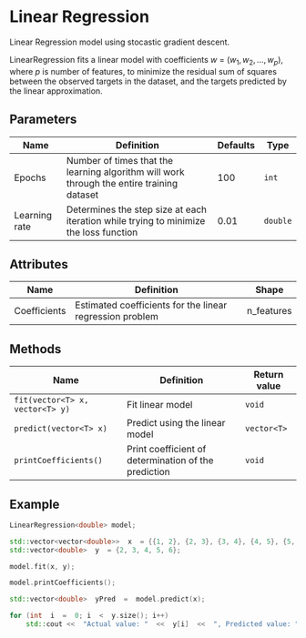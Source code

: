 # Linear Regression

Linear Regression model using stocastic gradient descent.

LinearRegression fits a linear model with coefficients $w\  =\  (w_1, w_2, … , w_p)$, where $p$ is number of features, to minimize the residual sum of squares between the observed targets in the dataset, and the targets predicted by the linear approximation.

## Parameters

| Name          | Definition                                                                                  | Defaults | Type     |
| ------------- | ------------------------------------------------------------------------------------------- | -------- | ---------|
| Epochs        | Number of times that the learning algorithm will work through the entire training dataset   | 100      | `int`    |
| Learning rate | Determines the step size at each iteration while trying to minimize the loss function       | 0.01     | `double` |

## Attributes

| Name         | Definition                                                | Shape      |
| ------------ | --------------------------------------------------------- | ---------- |
| Coefficients | Estimated coefficients for the linear regression problem  | n_features |

## Methods

| Name                            | Definition                                            | Return value      |
| ------------------------------- | ----------------------------------------------------- | ----------------- |
| `fit(vector<T> x, vector<T> y)` | Fit linear model                                      | `void`            |
| `predict(vector<T> x)`          | Predict using the linear model                        | `vector<T>`       |
| `printCoefficients()`           | Print coefficient of determination of the prediction  | `void`            |

## Example

```cpp
LinearRegression<double> model;

std::vector<vector<double>>  x  = {{1, 2}, {2, 3}, {3, 4}, {4, 5}, {5, 6}};
std::vector<double>  y  = {2, 3, 4, 5, 6};

model.fit(x, y);

model.printCoefficients();

std::vector<double>  yPred  =  model.predict(x);

for (int  i  =  0; i  <  y.size(); i++)
    std::cout <<  "Actual value: "  <<  y[i]  <<  ", Predicted value: "  <<  yPred[i]  << std::endl;
```